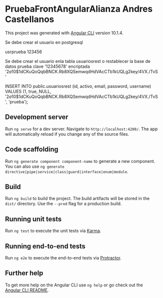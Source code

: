 # PruebaFrontAngularAlianza Andres Castellanos

This project was generated with [Angular CLI](https://github.com/angular/angular-cli) version 10.1.4.


Se debe crear el usuario en postgresql

usrprueba
123456

Se debe crear el usuario enla tabla usuariosrest o restablecer la base de datos
prueba
clave '12345678'
encriptada  '$2a$10$1dCKuQoQqbBNCK.Rb8XQSemwqdHdVAcCTb1kUQLg2key/4VX./TvS'


INSERT INTO public.usuariosrest (id, activo, email, password, username) VALUES (1, true, NULL, '$2a$10$1dCKuQoQqbBNCK.Rb8XQSemwqdHdVAcCTb1kUQLg2key/4VX./TvS', 'prueba');





## Development server

Run `ng serve` for a dev server. Navigate to `http://localhost:4200/`. The app will automatically reload if you change any of the source files.

## Code scaffolding

Run `ng generate component component-name` to generate a new component. You can also use `ng generate directive|pipe|service|class|guard|interface|enum|module`.

## Build

Run `ng build` to build the project. The build artifacts will be stored in the `dist/` directory. Use the `--prod` flag for a production build.

## Running unit tests

Run `ng test` to execute the unit tests via [Karma](https://karma-runner.github.io).

## Running end-to-end tests

Run `ng e2e` to execute the end-to-end tests via [Protractor](http://www.protractortest.org/).

## Further help

To get more help on the Angular CLI use `ng help` or go check out the [Angular CLI README](https://github.com/angular/angular-cli/blob/master/README.md).
